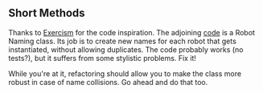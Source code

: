 ## Short Methods

Thanks to [Exercism](http://www.exercism.io) for the code inspiration. The adjoining [code](robot_name.rb) is a Robot Naming class. Its job is to create new names for each robot that gets instantiated, without allowing duplicates. The code probably works (no tests?), but it suffers from some stylistic problems. Fix it!

While you're at it, refactoring should allow you to make the class more robust in case of name collisions. Go ahead and do that too.
